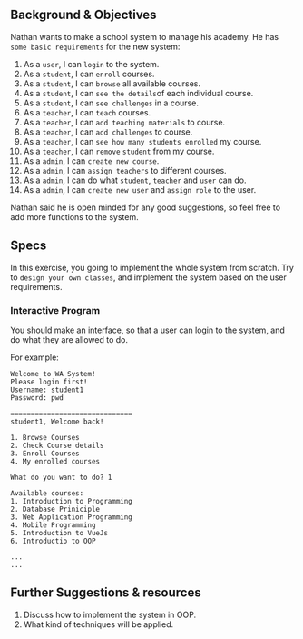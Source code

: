 ## Background & Objectives
Nathan wants to make a school system to manage his academy. He has `some basic requirements` for the new system:
1. As a `user`, I can `login` to the system.
1. As a `student`, I can `enroll` courses.
2. As a `student`, I can `browse` all available courses.
3. As a `student`, I can `see the details`of each individual course.
3. As a `student`, I can `see challenges` in a course.
4. As a `teacher`, I can `teach` courses.
4. As a `teacher`, I can `add teaching materials` to course.
4. As a `teacher`, I can `add challenges` to course.
5. As a `teacher`, I can `see how many students enrolled` my course.
6. As a `teacher`, I can `remove` `student` from my course.
7. As a `admin`, I can `create new course`.
8. As a `admin`, I can `assign teachers` to different courses.
9. As a `admin`, I can do what `student`, `teacher` and `user` can do.
10. As a `admin`, I can `create new user` and `assign role` to the user.

Nathan said he is open minded for any good suggestions, so feel free to add more functions to the system.

## Specs
In this exercise, you going to implement the whole system from scratch. Try to `design your own classes`, and implement the system based on the user requirements.

### Interactive Program
You should make an interface, so that a user can login to the system, and do what they are allowed to do.

For example:
```
Welcome to WA System!
Please login first!
Username: student1
Password: pwd

==============================
student1, Welcome back!

1. Browse Courses
2. Check Course details
3. Enroll Courses
4. My enrolled courses

What do you want to do? 1

Available courses:
1. Introduction to Programming
2. Database Priniciple
3. Web Application Programming
4. Mobile Programming
5. Introduction to VueJs
6. Introductio to OOP

...
...

```

## Further Suggestions & resources
1. Discuss how to implement the system in OOP.
2. What kind of techniques will be applied.
